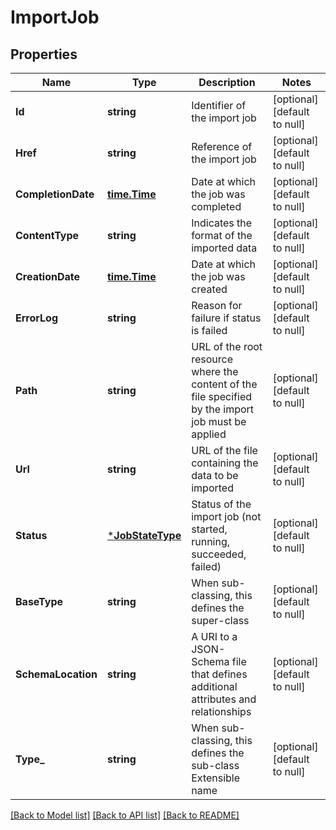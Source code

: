 # ImportJob

## Properties
Name | Type | Description | Notes
------------ | ------------- | ------------- | -------------
**Id** | **string** | Identifier of the import job | [optional] [default to null]
**Href** | **string** | Reference of the import job | [optional] [default to null]
**CompletionDate** | [**time.Time**](time.Time.md) | Date at which the job was completed | [optional] [default to null]
**ContentType** | **string** | Indicates the format of the imported data | [optional] [default to null]
**CreationDate** | [**time.Time**](time.Time.md) | Date at which the job was created | [optional] [default to null]
**ErrorLog** | **string** | Reason for failure if status is failed | [optional] [default to null]
**Path** | **string** | URL of the root resource where the content of the file specified by the import job must be applied | [optional] [default to null]
**Url** | **string** | URL of the file containing the data to be imported | [optional] [default to null]
**Status** | [***JobStateType**](JobStateType.md) | Status of the import job (not started, running, succeeded, failed) | [optional] [default to null]
**BaseType** | **string** | When sub-classing, this defines the super-class | [optional] [default to null]
**SchemaLocation** | **string** | A URI to a JSON-Schema file that defines additional attributes and relationships | [optional] [default to null]
**Type_** | **string** | When sub-classing, this defines the sub-class Extensible name | [optional] [default to null]

[[Back to Model list]](../README.md#documentation-for-models) [[Back to API list]](../README.md#documentation-for-api-endpoints) [[Back to README]](../README.md)



